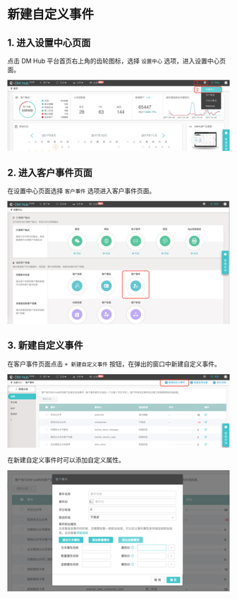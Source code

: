 # 新建自定义事件

## 1. 进入设置中心页面

点击 DM Hub 平台首页右上角的齿轮图标，选择 `设置中心` 选项，进入设置中心页面。

![left | 0x0](../resources/assets/event_guide01.png)

## 2. 进入客户事件页面

在设置中心页面选择 `客户事件` 选项进入客户事件页面。

![left | 0x0](../resources/assets/event_guide02.png)

## 3. 新建自定义事件

在客户事件页面点击 `+ 新建自定义事件` 按钮，在弹出的窗口中新建自定义事件。

![left | 0x0](../resources/assets/event_guide03.png)

在新建自定义事件时可以添加自定义属性。

![left | 0x0](../resources/assets/event_guide04.png)
